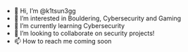 - 👋 Hi, I’m @k1tsun3gg
- 👀 I’m interested in Bouldering, Cybersecurity and Gaming
- 🌱 I’m currently learning Cybersecurity
- 💞️ I’m looking to collaborate on security projects!
- 📫 How to reach me coming soon

<!---
k1tsun3gg/k1tsun3gg is a ✨ special ✨ repository because its `README.md` (this file) appears on your GitHub profile.
You can click the Preview link to take a look at your changes.
--->
